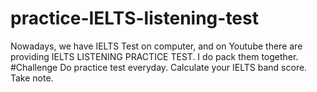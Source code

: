 # practice-IELTS-listening-test
Nowadays, we have IELTS Test on computer, and on Youtube there are providing IELTS LISTENING PRACTICE TEST. I do pack them together. 
#Challenge 
Do practice test everyday.
Calculate your IELTS band score.
Take note.
